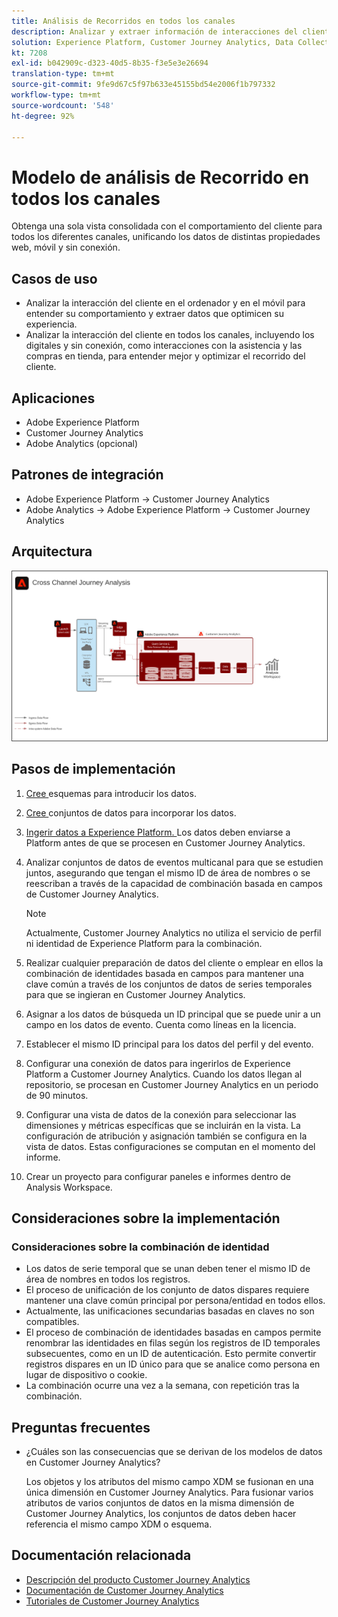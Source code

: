 ```yaml
---
title: Análisis de Recorridos en todos los canales
description: Analizar y extraer información de interacciones del cliente mediante su recorrido.
solution: Experience Platform, Customer Journey Analytics, Data Collection
kt: 7208
exl-id: b042909c-d323-40d5-8b35-f3e5e3e26694
translation-type: tm+mt
source-git-commit: 9fe9d67c5f97b633e45155bd54e2006f1b797332
workflow-type: tm+mt
source-wordcount: '548'
ht-degree: 92%

---
```


# Modelo de análisis de Recorrido en todos los canales

Obtenga una sola vista consolidada con el comportamiento del cliente para todos los diferentes canales, unificando los datos de distintas propiedades web, móvil y sin conexión.

## Casos de uso

* Analizar la interacción del cliente en el ordenador y en el móvil para entender su comportamiento y extraer datos que optimicen su experiencia.
* Analizar la interacción del cliente en todos los canales, incluyendo los digitales y sin conexión, como interacciones con la asistencia y las compras en tienda, para entender mejor y optimizar el recorrido del cliente. 

## Aplicaciones

* Adobe Experience Platform
* Customer Journey Analytics
* Adobe Analytics (opcional)

## Patrones de integración

* Adobe Experience Platform → Customer Journey Analytics
* Adobe Analytics → Adobe Experience Platform → Customer Journey Analytics

## Arquitectura

<img src="assets/CJA.svg" alt="Arquitectura de referencia para el modelo de Customer Journey Analytics" style="border:1px solid #4a4a4a" />

## Pasos de implementación

1. [Cree ](https://experienceleague.adobe.com/docs/platform-learn/tutorials/schemas/create-a-schema.html) esquemas para introducir los datos.
1. [Cree ](https://experienceleague.adobe.com/docs/platform-learn/tutorials/data-ingestion/create-datasets-and-ingest-data.html) conjuntos de datos para incorporar los datos.
1. [Ingerir datos a Experience Platform.
](https://experienceleague.adobe.com/?recommended=ExperiencePlatform-D-1-2020.1.dataingestion)
Los datos deben enviarse a Platform antes de que se procesen en Customer Journey Analytics.
1. Analizar conjuntos de datos de eventos multicanal para que se estudien juntos, asegurando que tengan el mismo ID de área de nombres o se reescriban a través de la capacidad de combinación basada en campos de Customer Journey Analytics. 

   >[!NOTE]
   >
   >Actualmente, Customer Journey Analytics no utiliza el servicio de perfil ni identidad de Experience Platform para la combinación.

1. Realizar cualquier preparación de datos del cliente o emplear en ellos la combinación de identidades basada en campos para mantener una clave común a través de los conjuntos de datos de series temporales para que se ingieran en Customer Journey Analytics.
1. Asignar a los datos de búsqueda un ID principal que se puede unir a un campo en los datos de evento. Cuenta como líneas en la licencia.
1. Establecer el mismo ID principal para los datos del perfil y del evento.
1. Configurar una conexión de datos para ingerirlos de Experience Platform a Customer Journey Analytics. Cuando los datos llegan al repositorio, se procesan en Customer Journey Analytics en un periodo de 90 minutos.
1. Configurar una vista de datos de la conexión para seleccionar las dimensiones y métricas específicas que se incluirán en la vista. La configuración de atribución y asignación también se configura en la vista de datos. Estas configuraciones se computan en el momento del informe.
1. Crear un proyecto para configurar paneles e informes dentro de Analysis Workspace.

## Consideraciones sobre la implementación

### Consideraciones sobre la combinación de identidad

* Los datos de serie temporal que se unan deben tener el mismo ID de área de nombres en todos los registros.
* El proceso de unificación de los conjunto de datos dispares requiere mantener una clave común principal por persona/entidad en todos ellos.
* Actualmente, las unificaciones secundarias basadas en claves no son compatibles.
* El proceso de combinación de identidades basadas en campos permite renombrar las identidades en filas según los registros de ID temporales subsecuentes, como en un ID de autenticación. Esto permite convertir registros dispares en un ID único para que se analice como persona en lugar de dispositivo o cookie.
* La combinación ocurre una vez a la semana, con repetición tras la combinación.

## Preguntas frecuentes

* ¿Cuáles son las consecuencias que se derivan de los modelos de datos en Customer Journey Analytics?

   Los objetos y los atributos del mismo campo XDM se fusionan en una única dimensión en Customer Journey Analytics. Para fusionar varios atributos de varios conjuntos de datos en la misma dimensión de Customer Journey Analytics, los conjuntos de datos deben hacer referencia el mismo campo XDM o esquema.

## Documentación relacionada

* [Descripción del producto Customer Journey Analytics](https://helpx.adobe.com/es/legal/product-descriptions/customer-journey-analytics.html)
* [Documentación de Customer Journey Analytics](https://experienceleague.adobe.com/docs/customer-journey-analytics.html?lang=es)
* [Tutoriales de Customer Journey Analytics](https://experienceleague.adobe.com/docs/customer-journey-analytics-learn/tutorials/overview.html?lang=es)
